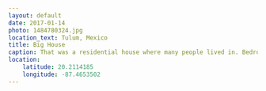 ```yaml
---
layout: default
date: 2017-01-14
photo: 1484780324.jpg
location_text: Tulum, Mexico
title: Big House
caption: That was a residential house where many people lived in. Bedrooms, kitchens, it was all there :)
location:
    latitude: 20.2114185
    longitude: -87.4653502
---
```

